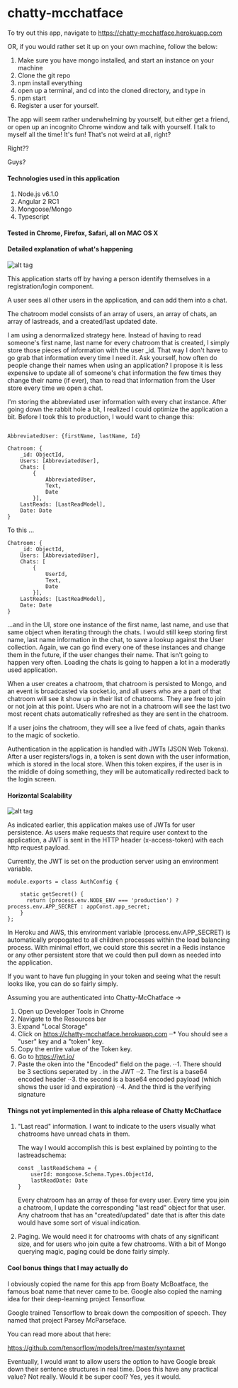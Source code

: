 # chatty-mcchatface

To try out this app, navigate to https://chatty-mcchatface.herokuapp.com

OR, if you would rather set it up on your own machine, follow the below:

1. Make sure you have mongo installed, and start an instance on your machine
2. Clone the git repo
3. npm install everything
4. open up a terminal, and cd into the cloned directory, and type in
5. npm start
6. Register a user for yourself.

The app will seem rather underwhelming by yourself, but either get a friend, or open up an incognito Chrome window and talk with yourself. I talk to myself all the time! It's fun! That's not weird at all, right?

Right??

Guys?


#### Technologies used in this application
1. Node.js v6.1.0
2. Angular 2 RC1
3. Mongoose/Mongo
4. Typescript

#### Tested in Chrome, Firefox, Safari, all on MAC OS X

#### Detailed explanation of what's happening

![alt tag](https://raw.githubusercontent.com/puhfista/chatty-mcchatface/master/highlevel.png)

This application starts off by having a person identify themselves in a registration/login component. 

A user sees all other users in the application, and can add them into a chat. 

The chatroom model consists of an array of users, an array of chats, an array of lastreads, and a created/last updated date. 

I am using a denormalized strategy here. Instead of having to read someone's first name, last name for every chatroom that is created, I simply store those pieces of information with the user _id. That way I don't have to go grab that information every time I need it.
Ask yourself, how often do people change their names when using an application? I propose it is less expensive to update all of someone's chat information the few times they change their name (if ever), than to read that information from the User store every time we open a chat.

I'm storing the abbreviated user information with every chat instance. After going down the rabbit hole a bit, I realized I could optimize the application a bit. Before I took this to production, I would want to change this:

```

AbbreviatedUser: {firstName, lastName, Id}

Chatroom: {
    _id: ObjectId,
    Users: [AbbreviatedUser],
    Chats: [
        {
            AbbreviatedUser, 
            Text,
            Date
        }],
    LastReads: [LastReadModel],
    Date: Date
}
```

To this ...

```
Chatroom: {
    _id: ObjectId,
    Users: [AbbreviatedUser],
    Chats: [
        {
            UserId, 
            Text,
            Date
        }],
    LastReads: [LastReadModel],
    Date: Date
}
```
...and in the UI, store one instance of the first name, last name, and use that same object when iterating through the chats. I would still keep storing first name, last name information in the chat, to save a lookup against the User collection. Again, we can go find every one of these
instances and change them in the future, if the user changes their name. That isn't going to happen very often. Loading the chats is going to happen a lot in a moderatly used application. 



When a user creates a chatroom, that chatroom is persisted to Mongo, and an event is broadcasted via socket.io, and all users who are a part of that chatroom will see it show up in their list of chatrooms. They are free to join or not join at this point. Users who are not in a chatroom will
see the last two most recent chats automatically refreshed as they are sent in the chatroom.

If a user joins the chatroom, they will see a live feed of chats, again thanks to the magic of socketio. 

Authentication in the application is handled with JWTs (JSON Web Tokens). After a user registers/logs in, a token is sent down with the user information, which is stored in the local store. When this token expires, if the user is in the middle of doing something, they will be automatically
redirected back to the login screen. 

#### Horizontal Scalability


![alt tag](https://raw.githubusercontent.com/puhfista/chatty-mcchatface/master/horizontal.png)

As indicated earlier, this application makes use of JWTs for user persistence. As users make requests that require user context to the application, a JWT is sent in the HTTP header (x-access-token) with each http request payload. 


Currently, the JWT is set on the production server using an environment variable.

```
module.exports = class AuthConfig {
    
    static getSecret() {
      return (process.env.NODE_ENV === 'production') ? process.env.APP_SECRET : appConst.app_secret;
    }
};
```

In Heroku and AWS, this environment variable (process.env.APP_SECRET) is automatically propogated to all children processes within the load balancing process.
With minimal effort, we could store this secret in a Redis instance or any other persistent store that we could then pull down as needed into the application.


If you want to have fun plugging in your token and seeing what the result looks like, you can do so fairly simply.

Assuming you are authenticated into Chatty-McChatface ->

1. Open up Developer Tools in Chrome
2. Navigate to the Resources bar
3. Expand "Local Storage"
4. Click on https://chatty-mcchatface.herokuapp.com
⋅⋅* You should see a "user" key and a "token" key. 
5. Copy the entire value of the Token key.
6. Go to https://jwt.io/
7. Paste the oken into the "Encoded" field on the page.
⋅⋅1. There should be 3 sections seperated by . in the JWT
⋅⋅2. The first is a base64 encoded header
⋅⋅3. the second is a base64 encoded payload (which shows the user id and expiration)
⋅⋅4. And the third is the verifying signature


#### Things not yet implemented in this alpha release of Chatty McChatface
1. "Last read" information. I want to indicate to the users visually what chatrooms have unread chats in them. 

    The way I would accomplish this is best explained by pointing to the lastreadschema:

    ```
    const _lastReadSchema = {
        userId: mongoose.Schema.Types.ObjectId,
        lastReadDate: Date
    }
    ```

    Every chatroom has an array of these for every user. Every time you join a chatroom, I update the corresponding "last read" object for that user. Any chatroom that has an "created/updated" date that is after this date would 
    have some sort of visual indication. 

2. Paging. We would need it for chatrooms with chats of any significant size, and for users who join quite a few chatrooms. With a bit of Mongo querying magic, paging could be done fairly simply. 

#### Cool bonus things that I may actually do

I obviously copied the name for this app from Boaty McBoatface, the famous boat name that never came to be. 
Google also copied the naming idea for their deep-learning project Tensorflow.

Google trained Tensorflow to break down the composition of speech. They named that project Parsey McParseface. 

You can read more about that here:

https://github.com/tensorflow/models/tree/master/syntaxnet

Eventually, I would want to allow users the option to have Google break down their sentence structures in real time. Does this have any practical value? Not really. Would it be super cool? Yes, yes it would. 
